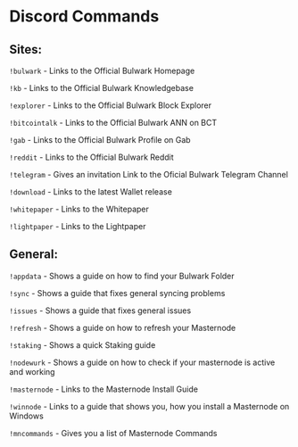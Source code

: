 # Discord Commands

## Sites:

`!bulwark`
\- Links to the Official Bulwark Homepage

`!kb`
\- Links to the Official Bulwark Knowledgebase

`!explorer`
\-  Links to the Official Bulwark Block Explorer

`!bitcointalk`
\- Links to the Official Bulwark ANN on BCT

`!gab`
\- Links to the Official Bulwark Profile on Gab

`!reddit`
\- Links to the Official Bulwark Reddit

`!telegram`
\- Gives an invitation Link to the Oficial Bulwark Telegram Channel

`!download`
\- Links to the latest Wallet release

`!whitepaper`
\- Links to the Whitepaper

`!lightpaper`
\- Links to the Lightpaper


## General:

`!appdata`
\- Shows a guide on how to find your Bulwark Folder

`!sync`
\- Shows a guide that fixes general syncing problems

`!issues`
\- Shows a guide that fixes general issues

`!refresh`
\- Shows a guide on how to refresh your Masternode

`!staking`
\- Shows a quick Staking guide

`!nodewurk`
\- Shows a guide on how to check if your masternode is active and working

`!masternode`
\- Links to the Masternode Install Guide

`!winnode`
\- Links to a guide that shows you, how you install a Masternode on Windows

`!mncommands`
\- Gives you a list of Masternode Commands

